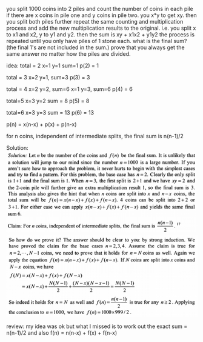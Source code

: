 you split 1000 coins into 2 piles and count the number of coins in each pile
if there are x coins in pile one and y coins in pile two. you x*y to get xy.
then you split both piles further repeat the same counting and multiplication process
and add the new multiplication results to the original.
i.e. you split x to x1 and x2, y to y1 and y2. then the sum is xy + x1x2 + y1y2
the process is repeated until you only have piles of 1 stone each. what is the final sum?
(the final 1's are not included in the sum.) prove that you always get the same answer no matter how the piles are divided.

idea:
total = 2
x=1 y=1 sum=1
p(2) = 1

total = 3
x=2 y=1, sum=3
p(3) = 3

total = 4
x=2 y=2, sum=6
x=1 y=3, sum=6
p(4) = 6

total=5
x=3 y=2 sum = 8
p(5) = 8

total=6
x=3 y=3 sum = 13
p(6) = 13

p(n) = x(n-x) + p(x) + p(n-x)

for n coins, independent of intermediate splits, the final sum is n(n-1)/2

Solution:
![alt text](coin_split_problem_1.PNG "Solution 1")
![alt text](coin_split_problem_2.PNG "Solution 2")

review:
my idea was ok but what I missed is to work out the exact sum = n(n-1)/2 and also f(n) = n(n-x) + f(x) + f(n-x) 


